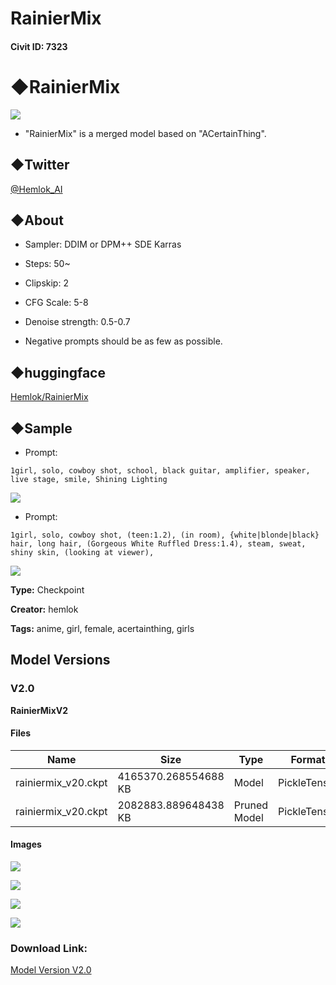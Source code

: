 # RainierMix

#### Civit ID: 7323

<h1><strong>◆RainierMix</strong></h1><img src="https://imagecache.civitai.com/xG1nkqKTMzGDvpLrqFT7WA/10e18a69-078c-4713-4d81-a97c0f24c000/width=525" /><ul><li><p>"RainierMix" is a merged model based on "ACertainThing".</p></li></ul><p></p><h2>◆Twitter</h2><p><a rel="ugc" href="https://twitter.com/Hemlok_AI">@Hemlok_AI</a><br /></p><h2><strong>◆About</strong></h2><ul><li><p>Sampler: DDIM or DPM++ SDE Karras</p></li><li><p>Steps: 50~</p></li><li><p>Clipskip: 2</p></li><li><p>CFG Scale: 5-8</p></li><li><p>Denoise strength: 0.5-0.7</p></li><li><p>Negative prompts should be as few as possible.</p></li></ul><p></p><h2><strong>◆huggingface</strong></h2><p><a target="_blank" rel="ugc" href="https://huggingface.co/Hemlok/RainierMix">Hemlok/RainierMix</a></p><p></p><h2><strong>◆Sample</strong></h2><ul><li><p>Prompt:</p></li></ul><pre><code>1girl, solo, cowboy shot, school, black guitar, amplifier, speaker, live stage, smile, Shining Lighting</code></pre><img src="https://imagecache.civitai.com/xG1nkqKTMzGDvpLrqFT7WA/8c46a77a-dd67-4440-995e-e7add71b2800/width=525" /><p></p><ul><li><p>Prompt:</p></li></ul><pre><code>1girl, solo, cowboy shot, (teen:1.2), (in room), {white|blonde|black} hair, long hair, (Gorgeous White Ruffled Dress:1.4), steam, sweat, shiny skin, (looking at viewer),</code></pre><img src="https://imagecache.civitai.com/xG1nkqKTMzGDvpLrqFT7WA/2846f628-3b00-404c-8598-b951d6b0a200/width=525" />

**Type:** Checkpoint

**Creator:** hemlok

**Tags:** anime, girl, female, acertainthing, girls

## Model Versions

### V2.0

<p><strong>RainierMixV2</strong></p>

#### Files

| Name | Size | Type | Format | Download Url | AutoV1 | AutoV2 | SHA256 | CRC32 | BLAKE3 |
| --- | --- | --- | --- | --- | --- | --- | --- | --- | --- |
| rainiermix_v20.ckpt | 4165370.268554688 KB | Model | PickleTensor | https://civitai.com/api/download/models/8609 | 19374EFF | A12C5127D3 | A12C5127D3517E5D8D9BBB6C8FDBBD1B3183AB4BC067B2D269F48F1EC28B00F2 | 8A8F543E | E2C5E7E2C4C21468C7E6D93CBD901B67C4A5DE2AE92F1F9126FBFB8B473F6AE5 |
| rainiermix_v20.ckpt | 2082883.889648438 KB | Pruned Model | PickleTensor | https://civitai.com/api/download/models/8609?type=Pruned%20Model&format=PickleTensor&size=pruned&fp=fp16 | 4E799AC3 | 7E7DAFEEF4 | 7E7DAFEEF48B87E5EF008C427D6CEE658E15AA7252C7708C4268495466E3BA2F | 1E7ED1C9 | 5DB577B5242F3A38FBD4C962178538FF418EE2AB54CEE4C4CC52E707E905D9DC |

#### Images

<p><img src="https://image.civitai.com/xG1nkqKTMzGDvpLrqFT7WA/89e43b67-07ec-4bf3-5e48-5b5d83ffa600/width=450/81923.jpeg" /></p>

<p><img src="https://image.civitai.com/xG1nkqKTMzGDvpLrqFT7WA/f3370ad5-9f47-40cf-27b3-7a063bf2ec00/width=450/81926.jpeg" /></p>

<p><img src="https://image.civitai.com/xG1nkqKTMzGDvpLrqFT7WA/075980cc-277f-4617-d5bd-f3f4388c2a00/width=450/81925.jpeg" /></p>

<p><img src="https://image.civitai.com/xG1nkqKTMzGDvpLrqFT7WA/3b1e6ac7-c63f-4822-935a-b06efd4e5400/width=450/81924.jpeg" /></p>

### Download Link:

[Model Version V2.0](https://civitai.com/api/download/models/8609)

